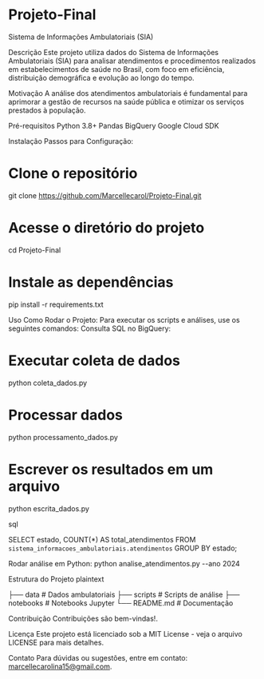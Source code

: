 # Projeto-Final
Sistema de Informações Ambulatoriais (SIA)


Descrição
Este projeto utiliza dados do Sistema de Informações Ambulatoriais (SIA) para analisar atendimentos e procedimentos realizados em estabelecimentos de saúde no Brasil, com foco em eficiência, distribuição demográfica e evolução ao longo do tempo.

Motivação
A análise dos atendimentos ambulatoriais é fundamental para aprimorar a gestão de recursos na saúde pública e otimizar os serviços prestados à população.

Pré-requisitos
Python 3.8+
Pandas
BigQuery
Google Cloud SDK

Instalação
Passos para Configuração:
# Clone o repositório
git clone https://github.com/Marcellecarol/Projeto-Final.git

# Acesse o diretório do projeto
cd Projeto-Final

# Instale as dependências
pip install -r requirements.txt

Uso
Como Rodar o Projeto: Para executar os scripts e análises, use os seguintes comandos:
Consulta SQL no BigQuery:
# Executar coleta de dados
python coleta_dados.py

# Processar dados
python processamento_dados.py

# Escrever os resultados em um arquivo
python escrita_dados.py

sql

SELECT estado, COUNT(*) AS total_atendimentos
FROM `sistema_informacoes_ambulatoriais.atendimentos`
GROUP BY estado;

Rodar análise em Python:
python analise_atendimentos.py --ano 2024

Estrutura do Projeto
plaintext

├── data                   # Dados ambulatoriais
├── scripts                # Scripts de análise
├── notebooks              # Notebooks Jupyter
└── README.md              # Documentação

Contribuição
Contribuições são bem-vindas!.

Licença
Este projeto está licenciado sob a MIT License - veja o arquivo LICENSE para mais detalhes.

Contato
Para dúvidas ou sugestões, entre em contato: marcellecarolina15@gmail.com.
